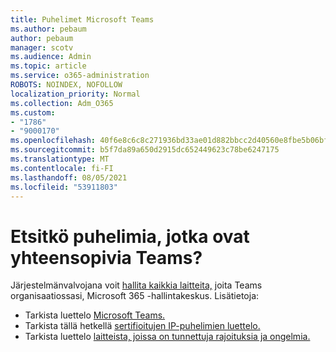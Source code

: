 ```yaml
---
title: Puhelimet Microsoft Teams
ms.author: pebaum
author: pebaum
manager: scotv
ms.audience: Admin
ms.topic: article
ms.service: o365-administration
ROBOTS: NOINDEX, NOFOLLOW
localization_priority: Normal
ms.collection: Adm_O365
ms.custom:
- "1786"
- "9000170"
ms.openlocfilehash: 40f6e8c6c8c271936bd33ae01d882bbcc2d40560e8fbe5b06bf9d12788f116d4
ms.sourcegitcommit: b5f7da89a650d2915dc652449623c78be6247175
ms.translationtype: MT
ms.contentlocale: fi-FI
ms.lasthandoff: 08/05/2021
ms.locfileid: "53911803"
---
```

# <a name="are-you-looking-for-phones-that-are-compatible-with-teams"></a>Etsitkö puhelimia, jotka ovat yhteensopivia Teams?

Järjestelmänvalvojana voit [hallita kaikkia laitteita,](https://docs.microsoft.com/microsoftteams/device-management) joita Teams organisaatiossasi, Microsoft 365 -hallintakeskus. Lisätietoja: 

- Tarkista luettelo [Microsoft Teams.](https://docs.microsoft.com/microsoftteams/phones-for-teams) 
- Tarkista tällä hetkellä [sertifioitujen IP-puhelimien luettelo.](https://docs.microsoft.com/microsoftteams/teams-ip-phones#currently-certified-ip-phones) 
- Tarkista luettelo [laitteista, joissa on tunnettuja rajoituksia ja ongelmia.](https://support.office.com/article/control-calls-using-a-headset-in-teams-65d6e104-444d-4013-b8c2-f11317dd69a8) 